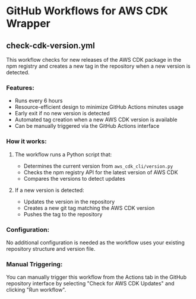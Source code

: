 # GitHub Workflows for AWS CDK Wrapper

## check-cdk-version.yml

This workflow checks for new releases of the AWS CDK package in the npm registry and creates a new tag in the repository when a new version is detected.

### Features:

- Runs every 6 hours
- Resource-efficient design to minimize GitHub Actions minutes usage
- Early exit if no new version is detected
- Automated tag creation when a new AWS CDK version is available
- Can be manually triggered via the GitHub Actions interface

### How it works:

1. The workflow runs a Python script that:
   - Determines the current version from `aws_cdk_cli/version.py`
   - Checks the npm registry API for the latest version of AWS CDK
   - Compares the versions to detect updates

2. If a new version is detected:
   - Updates the version in the repository
   - Creates a new git tag matching the AWS CDK version
   - Pushes the tag to the repository

### Configuration:

No additional configuration is needed as the workflow uses your existing repository structure and version file.

### Manual Triggering:

You can manually trigger this workflow from the Actions tab in the GitHub repository interface by selecting "Check for AWS CDK Updates" and clicking "Run workflow". 